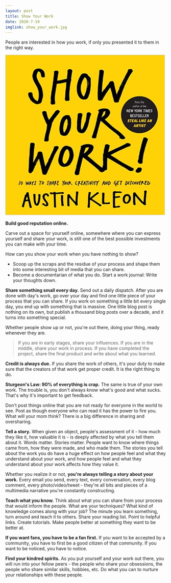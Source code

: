 ```yaml
---
layout: post
title: Show Your Work
date: 2020-7-19
imglink: show_your_work.jpg
---
```


People are interested in how you work, if only you presented it to them in the right way. 

<div class="book centered">
  <a href="/images/books/show_your_work.jpg">
    <img src="/images/books/show_your_work.jpg" alt="Show Your Work">
  </a>
</div>

**Build good reputation online.**

Carve out a space for yourself online, somewhere where you can express yourself and share your work, is still one of the best possible investments you can make with your time. 

How can you show your work when you have nothing to show? 

- Scoop up the scraps and the residue of your process and shape them into some interesting bit of media that you can share. 
- Become a documentarian of what you do. Start a work journal: Write your thoughts down. 

**Share something small every day.** Send out a daily dispatch. After you are done with day's work, go over your day and find one little piece of your process that you can share. If you work on something a little bit every single day, you end up with something that is massive. One little blog post is nothing on its own, but publish a thousand blog posts over a decade, and it turns into something special.

Whether people show up or not, you're out there, doing your thing, ready whenever they are.  

> If you are in early stages, share your influences. If you are in the middle, share your work in process. If you have completed the project, share the final product and write about what you learned. 

**Credit is always due.** If you share the work of others, it's your duty to make sure that the creators of that work get proper credit. It is the right thing to do. 

**Sturgeon's Law: 90% of everything is crap.** The same is true of your own work. The trouble is, you don't always know what's good and what sucks. That's why it's important to get feedback. 

Don't post things online that you are not ready for everyone in the world to see. Post as though everyone who can read it has the power to fire you. What will your mom think? There is a big difference in sharing and oversharing. 

**Tell a story.** When given an object, people's assessment of it - how much they like it, how valuable it is - is deeply affected by what you tell them about it. Words matter. Stories matter. People want to know where things came from, how they were made, and who made them. The stories you tell about the work you do have a huge effect on how people feel and what they understand about your work, and how people feel and what they understand about your work affects how they value it. 

Whether you realize it or not, **you're always telling a story about your work.** Every email you send, every text, every conversation, every blog comment, every photo/video/tweet - they're all bits and pieces of a multimedia narrative you're constantly constructing. 

**Teach what you know.** Think about what you can share from your process that would inform the people. What are your techniques? What kind of knowledge comes along with your job? The minute you learn something, turn around and teach it to others. Share your reading list. Point to helpful links. Create tutorials. Make people better at something they want to be better at. 

**If you want fans, you have to be a fan first.** If you want to be accepted by a community, you have to first be a good citizen of that community. If you want to be noticed, you have to notice. 

**Find your kindred spirits.** As you put yourself and your work out there, you will run into your fellow peers - the people who share your obsessions, the people who share similar skills, hobbies, etc. Do what you can to nurture your relationships with these people.